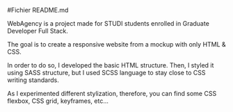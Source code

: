 #Fichier README.md

WebAgency is a project made for STUDI students enrolled in Graduate Developer Full Stack. 

The goal is to create a responsive website from a mockup with only HTML & CSS. 

In order to do so, I developed the basic HTML structure. Then, I styled it using SASS structure, but I used SCSS language to stay close to CSS writing standards. 

As I experimented different stylization, therefore, you can find some CSS flexbox, CSS grid, keyframes, etc...

